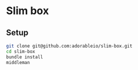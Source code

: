 # Slim box

## Setup

```bash
git clone git@github.com:adorableio/slim-box.git
cd slim-box
bundle install
middleman
```


